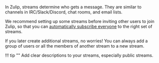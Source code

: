 In Zulip, streams determine who gets a message. They are similar to
channels in IRC/Slack/Discord, chat rooms, and email lists.

We recommend setting up some streams before inviting other users to
join Zulip, so that you can [automatically subscribe
everyone](/help/set-default-streams-for-new-users) to the right set of
streams.

If you later create additional streams, no worries! You can always add
a group of users or all the members of another stream to a new stream.

!!! tip ""
    Add clear descriptions to your streams, especially public streams.
